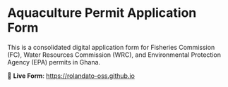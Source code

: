 # Aquaculture Permit Application Form

This is a consolidated digital application form for Fisheries Commission (FC), Water Resources Commission (WRC), and Environmental Protection Agency (EPA) permits in Ghana.

🔗 **Live Form**: https://rolandato-oss.github.io

